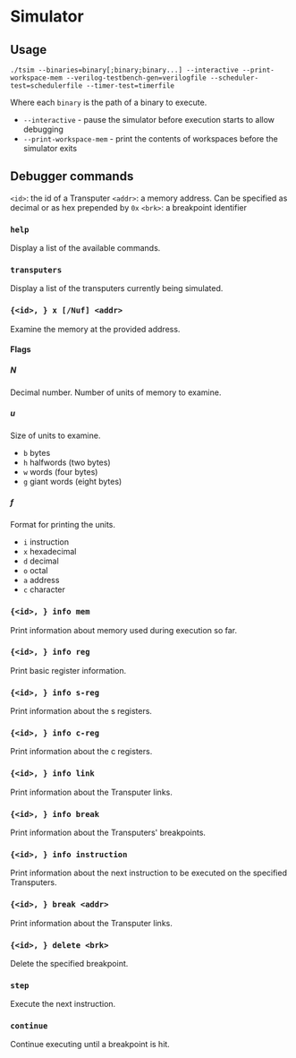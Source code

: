 # Simulator

## Usage

```
./tsim --binaries=binary[;binary;binary...] --interactive --print-workspace-mem --verilog-testbench-gen=verilogfile --scheduler-test=schedulerfile --timer-test=timerfile
```

Where each `binary` is the path of a binary to execute.

* `--interactive` - pause the simulator before execution starts to allow debugging
* `--print-workspace-mem` - print the contents of workspaces before the simulator exits

## Debugger commands

`<id>`: the id of a Transputer
`<addr>`: a memory address. Can be specified as decimal or as hex prepended by `0x`
`<brk>`: a breakpoint identifier

### `help`

Display a list of the available commands.

### `transputers`

Display a list of the transputers currently being simulated.

### `{<id>, } x [/Nuf] <addr>`

Examine the memory at the provided address.

#### Flags

##### N

Decimal number. Number of units of memory to examine.

##### u

Size of units to examine.

* `b` bytes
* `h` halfwords (two bytes)
* `w` words (four bytes)
* `g` giant words (eight bytes)

##### f

Format for printing the units.

* `i` instruction
* `x` hexadecimal
* `d` decimal
* `o` octal
* `a` address
* `c` character


### `{<id>, } info mem`

Print information about memory used during execution so far.

### `{<id>, } info reg`
 
Print basic register information.

### `{<id>, } info s-reg`

Print information about the s registers.

### `{<id>, } info c-reg`

Print information about the c registers.

### `{<id>, } info link`

Print information about the Transputer links.

### `{<id>, } info break`

Print information about the Transputers' breakpoints.

### `{<id>, } info instruction`

Print information about the next instruction to be executed on the specified Transputers.

### `{<id>, } break <addr>`

Print information about the Transputer links.

### `{<id>, } delete <brk>`

Delete the specified breakpoint.

### `step`

Execute the next instruction.

### `continue`

Continue executing until a breakpoint is hit.

